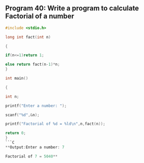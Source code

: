 ## Program 40: Write a program to calculate Factorial of a number
```C
#include <stdio.h>

long int fact(int n)

{

if(n<=1)return 1;

else return fact(n-1)*n;
}

int main()

{

int n;

printf("Enter a number: ");

scanf("%d",&n);

printf("Factorial of %d = %ld\n",n,fact(n));

return 0;
}
```C
**Output:Enter a number: 7

Factorial of 7 = 5040**
